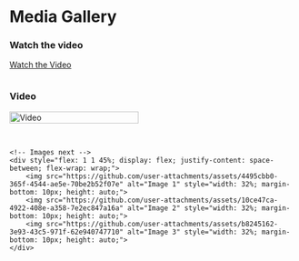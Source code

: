 # Media Gallery

### Watch the video
[Watch the Video](https://github.com/user-attachments/assets/eb8729f3-8da4-412a-b3e8-e3ccb61ae510)

<div style="display: flex; align-items: center; justify-content: space-between; flex-wrap: wrap; gap: 20px;">
    <!-- Video first -->
    <div style="flex: 1 1 100%; max-width: 45%; margin-bottom: 10px;">
        <h3>Video</h3>
        <a href="https://github.com/user-attachments/assets/eb8729f3-8da4-412a-b3e8-e3ccb61ae510">
            <img src="https://img.youtube.com/vi/VIDEO_ID/0.jpg" alt="Video" style="width: 100%; max-width: 100%; height: auto;">
        </a>
    </div>
    
    <!-- Images next -->
    <div style="flex: 1 1 45%; display: flex; justify-content: space-between; flex-wrap: wrap;">
        <img src="https://github.com/user-attachments/assets/4495cbb0-365f-4544-ae5e-70be2b52f07e" alt="Image 1" style="width: 32%; margin-bottom: 10px; height: auto;">
        <img src="https://github.com/user-attachments/assets/10ce47ca-4922-408e-a358-7e2ec847a16a" alt="Image 2" style="width: 32%; margin-bottom: 10px; height: auto;">
        <img src="https://github.com/user-attachments/assets/b8245162-3e93-43c5-971f-62e940747710" alt="Image 3" style="width: 32%; margin-bottom: 10px; height: auto;">
    </div>
</div>
